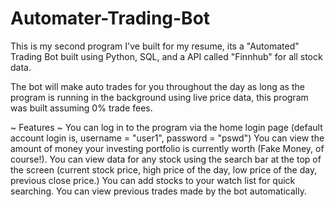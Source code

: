 # Automater-Trading-Bot


This is my second program I've built for my resume, its a "Automated" Trading Bot built using Python, SQL, and a API called "Finnhub" for all stock data.

The bot will make auto trades for you throughout the day as long as the program is running in the background using live price data, this program was built assuming 0% trade fees.

~ Features ~
You can log in to the program via the home login page (default account login is, username = "user1", password = "pswd")
You can view the amount of money your investing portfolio is currently worth (Fake Money, of course!).
You can view data for any stock using the search bar at the top of the screen (current stock price, high price of the day, low price of the day, previous close price.)
You can add stocks to your watch list for quick searching.
You can view previous trades made by the bot automatically.